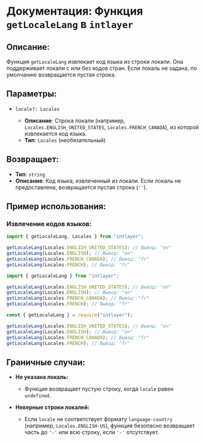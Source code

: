 # Документация: Функция `getLocaleLang` в `intlayer`

## Описание:

Функция `getLocaleLang` извлекает код языка из строки локали. Она поддерживает локали с или без кодов стран. Если локаль не задана, по умолчанию возвращается пустая строка.

## Параметры:

- `locale?: Locales`

  - **Описание**: Строка локали (например, `Locales.ENGLISH_UNITED_STATES`, `Locales.FRENCH_CANADA`), из которой извлекается код языка.
  - **Тип**: `Locales` (необязательный)

## Возвращает:

- **Тип**: `string`
- **Описание**: Код языка, извлеченный из локали. Если локаль не предоставлена, возвращается пустая строка (`''`).

## Пример использования:

### Извлечение кодов языков:

```typescript codeFormat="typescript"
import { getLocaleLang, Locales } from "intlayer";

getLocaleLang(Locales.ENGLISH_UNITED_STATES); // Вывод: "en"
getLocaleLang(Locales.ENGLISH); // Вывод: "en"
getLocaleLang(Locales.FRENCH_CANADA); // Вывод: "fr"
getLocaleLang(Locales.FRENCH); // Вывод: "fr"
```

```javascript codeFormat="esm"
import { getLocaleLang } from "intlayer";

getLocaleLang(Locales.ENGLISH_UNITED_STATES); // Вывод: "en"
getLocaleLang(Locales.ENGLISH); // Вывод: "en"
getLocaleLang(Locales.FRENCH_CANADA); // Вывод: "fr"
getLocaleLang(Locales.FRENCH); // Вывод: "fr"
```

```javascript codeFormat="commonjs"
const { getLocaleLang } = require("intlayer");

getLocaleLang(Locales.ENGLISH_UNITED_STATES); // Вывод: "en"
getLocaleLang(Locales.ENGLISH); // Вывод: "en"
getLocaleLang(Locales.FRENCH_CANADA); // Вывод: "fr"
getLocaleLang(Locales.FRENCH); // Вывод: "fr"
```

## Граничные случаи:

- **Не указана локаль:**

  - Функция возвращает пустую строку, когда `locale` равен `undefined`.

- **Неверные строки локалей:**
  - Если `locale` не соответствует формату `language-country` (например, `Locales.ENGLISH-US`), функция безопасно возвращает часть до `'-'` или всю строку, если `'-'` отсутствует.
